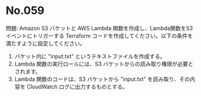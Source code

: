 # No.059

問題: Amazon S3 バケットと AWS Lambda 関数を作成し、Lambda関数をS3イベントにトリガーする Terraform コードを作成してください。以下の条件を満たすように設定してください。

1. バケット内に "input.txt" というテキストファイルを作成する。
1. Lambda 関数の実行ロールには、S3 バケットからの読み取り権限が必要とされます。
1. Lambda 関数のコードは、S3 バケットから "input.txt" を読み取り、その内容を CloudWatch ログに出力するものとする。
